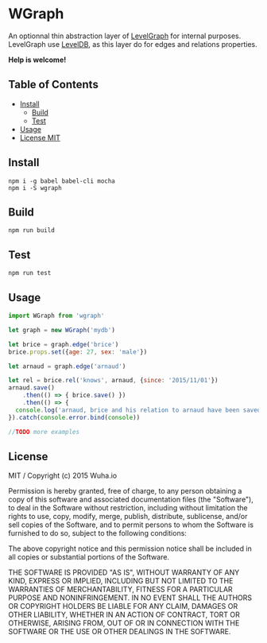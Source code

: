
# WGraph

An optionnal thin abstraction layer of [LevelGraph](https://github.com/mcollina/levelgraph) for internal purposes.
LevelGraph use [LevelDB](http://code.google.com/p/leveldb/), as this layer do for edges and relations properties. 

**Help is welcome!**

## Table of Contents

* [Install](#install)
	* [Build](#build)
	* [Test](#test)
* [Usage](#usage)
* [License MIT](#license)

## Install

	npm i -g babel babel-cli mocha
	npm i -S wgraph

## Build

	npm run build

## Test

	npm run test

## Usage

```javascript
import WGraph from 'wgraph'

let graph = new WGraph('mydb')

let brice = graph.edge('brice')
brice.props.set({age: 27, sex: 'male'})

let arnaud = graph.edge('arnaud')

let rel = brice.rel('knows', arnaud, {since: '2015/11/01'})
arnaud.save()
	.then(() => { brice.save() })
	.then(() => {
  console.log('arnaud, brice and his relation to arnaud have been saved')
}).catch(console.error.bind(console))

//TODO more examples
```

## License

MIT / Copyright (c) 2015 Wuha.io

Permission is hereby granted, free of charge, to any person obtaining a copy
of this software and associated documentation files (the "Software"), to deal
in the Software without restriction, including without limitation the rights
to use, copy, modify, merge, publish, distribute, sublicense, and/or sell
copies of the Software, and to permit persons to whom the Software is
furnished to do so, subject to the following conditions:

The above copyright notice and this permission notice shall be included in all
copies or substantial portions of the Software.

THE SOFTWARE IS PROVIDED "AS IS", WITHOUT WARRANTY OF ANY KIND, EXPRESS OR
IMPLIED, INCLUDING BUT NOT LIMITED TO THE WARRANTIES OF MERCHANTABILITY,
FITNESS FOR A PARTICULAR PURPOSE AND NONINFRINGEMENT. IN NO EVENT SHALL THE
AUTHORS OR COPYRIGHT HOLDERS BE LIABLE FOR ANY CLAIM, DAMAGES OR OTHER
LIABILITY, WHETHER IN AN ACTION OF CONTRACT, TORT OR OTHERWISE, ARISING FROM,
OUT OF OR IN CONNECTION WITH THE SOFTWARE OR THE USE OR OTHER DEALINGS IN THE
SOFTWARE.
